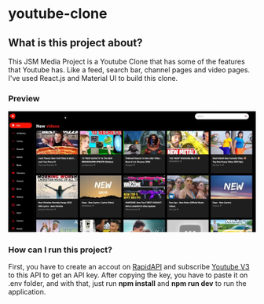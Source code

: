 # youtube-clone
## What is this project about?
This JSM Media Project is a Youtube Clone that has some of the features that Youtube has. Like a feed, search bar, channel pages and video pages.
I've used React.js and Material UI to build this clone.

### Preview

![preview](./preview.JPG)

### How can I run this project?

First, you have to create an accout on [RapidAPI](https://rapidapi.com/) and subscribe [Youtube V3](https://rapidapi.com/ytdlfree/api/youtube-v31?utm_source=youtube.com%2FJavaScriptMastery&utm_medium=referral&utm_campaign=DevRel) to this API to get an API key.
After copying the key, you have to paste it on .env folder, and with that, just run __npm install__ and __npm run dev__ to run the application.
